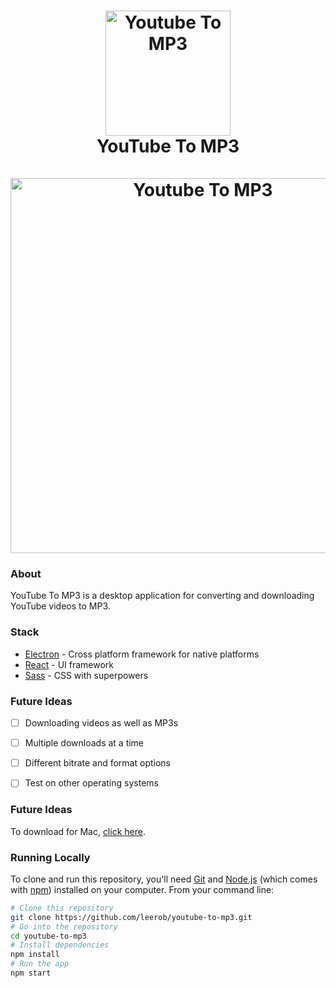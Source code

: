 <h1 align="center">
  <a href="https://www.leejamesrobinson.com"><img src="https://raw.githubusercontent.com/leerob/youtube-to-mp3/master/public/img/logo.png" alt="Youtube To MP3" width="200"></a>
  <br>
  YouTube To MP3
  <br>
  <br>
  <a href="https://www.leejamesrobinson.com"><img src="https://raw.githubusercontent.com/leerob/youtube-to-mp3/master/public/img/example.gif" alt="Youtube To MP3" width="600"></a>
</h1>

### About

YouTube To MP3 is a desktop application for converting and downloading YouTube videos to MP3.


### Stack
 - [Electron](https://github.com/electron/electron) - Cross platform framework for native platforms
 - [React](https://github.com/facebook/react) - UI framework
 - [Sass](https://github.com/sass/sass) - CSS with superpowers


### Future Ideas
 - [ ] Downloading videos as well as MP3s
 - [ ] Multiple downloads at a time
 - [ ] Different bitrate and format options
 - [ ] Test on other operating systems


### Future Ideas

To download for Mac, [click here](https://nofile.io/f/R7AJwVfE6X8/youtube-to-mp3.zip).

### Running Locally

To clone and run this repository, you'll need [Git](https://git-scm.com) and [Node.js](https://nodejs.org/en/download/) (which comes with [npm](http://npmjs.com)) installed on your computer. From your command line:

```bash
# Clone this repository
git clone https://github.com/leerob/youtube-to-mp3.git
# Go into the repository
cd youtube-to-mp3
# Install dependencies
npm install
# Run the app
npm start
```